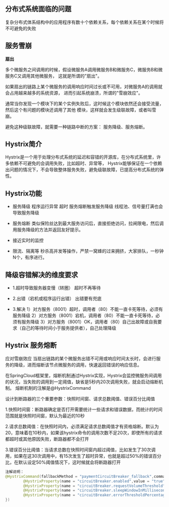 ## 分布式系统面临的问题

复杂分布式体系结构中的应用程序有数十个依赖关系，每个依赖关系在某个时候将不可避免的失败

## 服务雪崩

**扇出**

多个微服务之间调用的时候，假设微服务A调用微服务B和微服务C，微服务B和微服务C又调用其他微服务，
这就是所谓的"扇出"。

如果扇出的链路上某个微服务的调用响应时间过长或不可用，对微服务A的调用就会占用越来越多的系统资源，
进而引起系统崩溃，所谓的"雪崩效应"。

通常当你发现一个模块下的某个实例失败后，这时候这个模块依然还会接受流量，然后这个有问题的模块还调用了其他
模块，这样就会发生级联故障，或者叫雪崩。

避免这种级联故障，就需要一种链路中断的方案：
服务降级、服务熔断。

## Hystrix简介

Hystrix是一个用于处理分布式系统的延迟和容错的开源库，在分布式系统里，许多依赖不可避免的会调用失败，比如超时、异常等，
Hystrix能够保证在一个依赖出问题的情况下，不会导致整体服务失败，避免级联故障，已提高分布式系统的弹性。

## Hystrix功能

* 服务降级
程序运行异常
超时
服务熔断触发服务降级
线程池、信号量打满也会导致服务降级

* 服务熔断
类似保险丝达到最大服务访问后，直接拒绝访问，拉闸限电，然后调用服务降级的方法并返回友好提示。

* 接近实时的监控

* 限流、隔离等
秒杀高并发等操作，严禁一窝蜂的过来拥挤，大家排队，一秒钟N个，有序进行。


## 降级容错解决的维度要求
* 1.超时导致服务器变慢（转圈）
超时不再等待

* 2.出错（宕机或程序运行出错）
出错要有兜底

* 3.解决
1）对方服务（8001）超时，调用者（80）不能一直卡死等待，必须有服务降级
2）对方服务（8001）宕机，调用者（80）不能一直卡死等待，必须有服务降级
3）对方服务（8001）OK，调用者（80）自己出故障或自我要求（自己的等待时间小于服务提供者），自己处理降级

## Hystrix 服务熔断
应对雪崩效应
当扇出链路的某个微服务出错不可用或响应时间太长时，会进行服务的降级，进而熔断该节点微服务的调用，快速返回错误的响应信息。

在SpringCloud框架里，熔断机制通过Hystrix实现，Hystrix会监控微服务间调用的状况，当失败的调用到一定阈值，缺省是5秒内20次调用失败，就会启动熔断机制。
熔断机制的注解是@HystrixCommand

设计到断路器的三个重要参数：快照时间窗、请求总数阈值、错误百分比阈值

1.快照时间窗：断路器确定是否打开需要统计一些请求和错误数据，而统计的时间范围就是快照时间窗，默认为最近的10秒

2.请求总数阈值：在快照时间内，必须满足请求总数阈值才有资格熔断。默认为20，意味着在10秒内，如果该hystrix命令的调用次数不足20次，即使所有的请求都超时或其他原因失败，断路器都不会打开

3.错误百分比阈值：当请求总数在快照时间窗内超过阈值，比如发生了30次调用，如果在这30次调用中，有15次发生了超时异常，也就是超过50%的错误百分比，在默认设定50%阈值情况下，这时候就会将断路器打开

```java
注解说明：
@HystrixCommand(fallbackMethod = "paymentCircuitBreaker_fallback",commandProperties ={
        @HystrixProperty(name = "circuitBreaker.enabled",value = "true"), //是否开启断路器
        @HystrixProperty(name = "circuitBreaker.requestVolumeThreshold",value = "10"), //请求次数
        @HystrixProperty(name = "circuitBreaker.sleepWindowInMilliseconds",value = "10000"), //时间窗口期
        @HystrixProperty(name = "circuitBreaker.errorThresholdPercentage",value = "60"),//失败率达到多少后跳闸
})
```